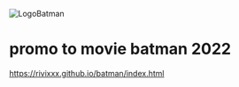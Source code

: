 ![LogoBatman](https://user-images.githubusercontent.com/96477650/160938345-d5d2bd95-8ae8-4c28-a71d-f0f2b2cc8d6f.png)<br>
# promo to movie batman 2022
https://rivixxx.github.io/batman/index.html
